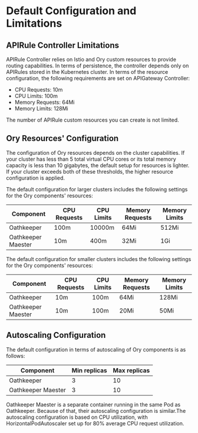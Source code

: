 # Default Configuration and Limitations

## APIRule Controller Limitations

APIRule Controller relies on Istio and Ory custom resources to provide routing capabilities. In terms of persistence, the controller depends only on APIRules stored in the Kubernetes cluster.
In terms of the resource configuration, the following requirements are set on APIGateway Controller:
- CPU Requests: 10m
- CPU Limits: 100m
- Memory Requests: 64Mi
- Memory Limits: 128Mi

The number of APIRule custom resources you can create is not limited.

## Ory Resources' Configuration

The configuration of Ory resources depends on the cluster capabilities. If your cluster has less than 5 total virtual CPU cores or its total memory capacity is less than 10 gigabytes, the default setup for resources is lighter. If your cluster exceeds both of these thresholds, the higher resource configuration is applied.

The default configuration for larger clusters includes the following settings for the Ory components' resources:

| Component          | CPU Requests | CPU Limits | Memory Requests | Memory Limits |
|--------------------|--------------|------------|-----------------|---------------|
| Oathkeeper         | 100m         | 10000m     | 64Mi            | 512Mi         |
| Oathkeeper Maester | 10m          | 400m       | 32Mi            | 1Gi           |

The default configuration for smaller clusters includes the following settings for the Ory components' resources:

| Component          | CPU Requests | CPU Limits | Memory Requests | Memory Limits |
|--------------------|--------------|------------|-----------------|---------------|
| Oathkeeper         | 10m          | 100m       | 64Mi            | 128Mi         |
| Oathkeeper Maester | 10m          | 100m       | 20Mi            | 50Mi          |


## Autoscaling Configuration

The default configuration in terms of autoscaling of Ory components is as follows:

| Component          | Min replicas | Max replicas |
|--------------------|--------------|--------------|
| Oathkeeper         | 3            | 10           |
| Oathkeeper Maester | 3            | 10           |

Oathkeeper Maester is a separate container running in the same Pod as Oathkeeper. Because of that, their autoscaling configuration is similar.The autoscaling configuration is based on CPU utilization, with HorizontalPodAutoscaler set up for 80% average CPU request utilization.